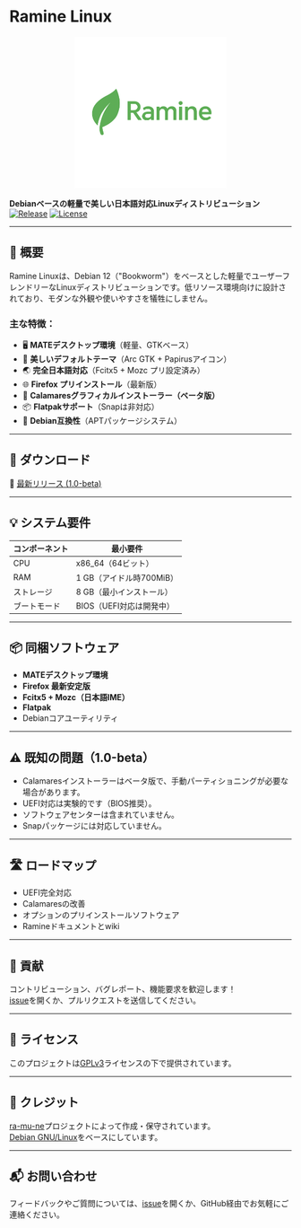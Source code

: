 # Ramine Linux
<p align="center">
  <img src="./image/ramine-logo.png" alt="Ramine Linux Logo" width="270">
</p>

**Debianベースの軽量で美しい日本語対応Linuxディストリビューション**  
[![Release](https://img.shields.io/github/v/release/ra-mu-ne/ramine)](https://github.com/ra-mu-ne/ramine/releases)
[![License](https://img.shields.io/github/license/ra-mu-ne/ramine)](https://github.com/ra-mu-ne/ramine/blob/main/LICENSE)

---

## 📝 概要
Ramine Linuxは、Debian 12（"Bookworm"）をベースとした軽量でユーザーフレンドリーなLinuxディストリビューションです。低リソース環境向けに設計されており、モダンな外観や使いやすさを犠牲にしません。

### 主な特徴：
- 🖥️ **MATEデスクトップ環境**（軽量、GTKベース）
- 🎨 **美しいデフォルトテーマ**（Arc GTK + Papirusアイコン）
- 🌏 **完全日本語対応**（Fcitx5 + Mozc プリ設定済み）
- 🌐 **Firefox プリインストール**（最新版）
- 💽 **Calamaresグラフィカルインストーラー（ベータ版）**
- 📦 **Flatpakサポート**（Snapは非対応）
- 🧩 **Debian互換性**（APTパッケージシステム）

---

## 🚀 ダウンロード
🔗 [最新リリース (1.0-beta)](https://github.com/ra-mu-ne/ramine/releases)

---

## 💡 システム要件
| コンポーネント | 最小要件 |
|-------------|---------|
| CPU         | x86_64（64ビット） |
| RAM         | 1 GB（アイドル時700MiB） |
| ストレージ    | 8 GB（最小インストール） |
| ブートモード  | BIOS（UEFI対応は開発中） |

---

## 📦 同梱ソフトウェア
- **MATEデスクトップ環境**
- **Firefox 最新安定版**
- **Fcitx5 + Mozc（日本語IME）**
- **Flatpak**
- Debianコアユーティリティ

---

## ⚠️ 既知の問題（1.0-beta）
- Calamaresインストーラーはベータ版で、手動パーティショニングが必要な場合があります。
- UEFI対応は実験的です（BIOS推奨）。
- ソフトウェアセンターは含まれていません。
- Snapパッケージには対応していません。

---

## 🛣️ ロードマップ
- UEFI完全対応
- Calamaresの改善
- オプションのプリインストールソフトウェア
- Ramineドキュメントとwiki

---

## 🤝 貢献
コントリビューション、バグレポート、機能要求を歓迎します！  
[issue](https://github.com/ra-mu-ne/ramine/issues)を開くか、プルリクエストを送信してください。

---

## 📜 ライセンス
このプロジェクトは[GPLv3](https://github.com/ra-mu-ne/ramine/blob/master/LICENSE)ライセンスの下で提供されています。

---

## 🙏 クレジット
[ra-mu-ne](https://github.com/ra-mu-ne)プロジェクトによって作成・保守されています。  
[Debian GNU/Linux](https://www.debian.org/)をベースにしています。

---

## 📬 お問い合わせ
フィードバックやご質問については、[issue](https://github.com/ra-mu-ne/ramine/issues)を開くか、GitHub経由でお気軽にご連絡ください。
